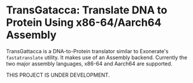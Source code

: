 # TransGatacca: Translate DNA to Protein Using x86-64/Aarch64 Assembly

TransGattacca is a DNA-to-Protein translator similar to Exonerate's `fastatranslate` utility. It makes use of an Assembly backend. Currently the two major assembly languages, x86-64 and Aarch64 are supported.

THIS PROJECT IS UNDER DEVELOPMENT.
